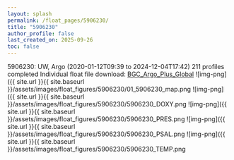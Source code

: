 ```yaml
---
layout: splash
permalink: /float_pages/5906230/
title: "5906230"
author_profile: false
last_created_on: 2025-09-26
toc: false
---
```

 
5906230: UW, Argo (2020-01-12T09:39 to 2024-12-04T17:42)
211 profiles completed
Individual float file download: [BGC_Argo_Plus_Global](https://ftp.soest.hawaii.edu/bgc_argo_plus/Individual_Floats/outliers_removed/5906230_Sprof_processed.nc)
![img-png]({{ site.url }}{{ site.baseurl }}/assets/images/float_figures/5906230/01_5906230_map.png
![img-png]({{ site.url }}{{ site.baseurl }}/assets/images/float_figures/5906230/5906230_DOXY.png
![img-png]({{ site.url }}{{ site.baseurl }}/assets/images/float_figures/5906230/5906230_PRES.png
![img-png]({{ site.url }}{{ site.baseurl }}/assets/images/float_figures/5906230/5906230_PSAL.png
![img-png]({{ site.url }}{{ site.baseurl }}/assets/images/float_figures/5906230/5906230_TEMP.png
